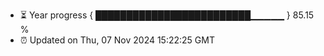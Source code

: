 - ⏳ Year progress { █████████████████████████▁▁▁▁▁ } 85.15 %
- ⏰ Updated on Thu, 07 Nov 2024 15:22:25 GMT

